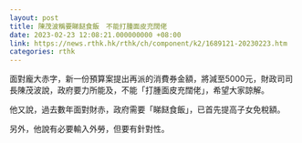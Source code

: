 ```yaml
---
layout: post
title: 陳茂波稱要睇餸食飯　不能打腫面皮充闊佬
date: 2023-02-23 12:08:21.000000000 +08:00
link: https://news.rthk.hk/rthk/ch/component/k2/1689121-20230223.htm
categories: rthk
---
```


面對龐大赤字，新一份預算案提出再派的消費券金額，將減至5000元，財政司司長陳茂波說，政府要力所能及，不能「打腫面皮充闊佬」，希望大家諒解。

他又說，過去數年面對財赤，政府需要「睇餸食飯」，已首先提高子女免稅額。

另外，他說有必要輸入外勞，但要有針對性。
